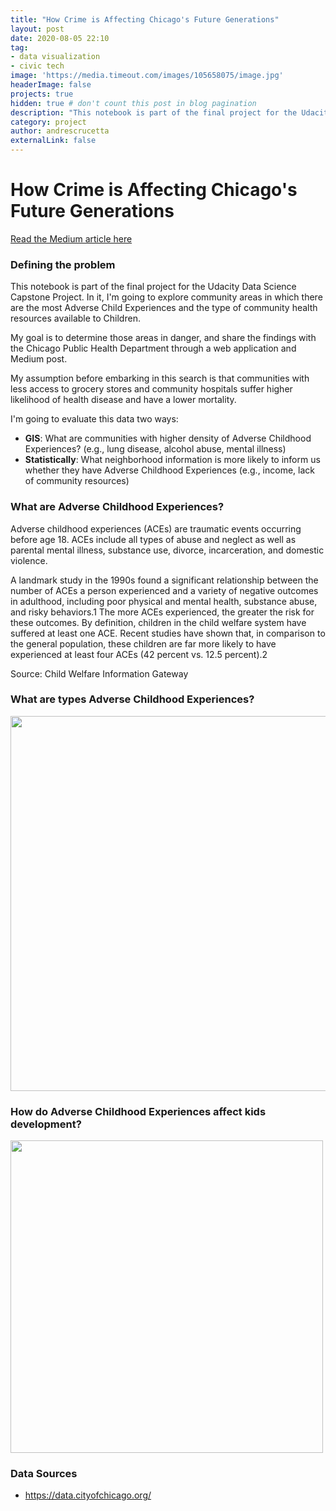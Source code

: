 ```yaml
---
title: "How Crime is Affecting Chicago's Future Generations"
layout: post
date: 2020-08-05 22:10
tag: 
- data visualization
- civic tech
image: 'https://media.timeout.com/images/105658075/image.jpg'
headerImage: false
projects: true
hidden: true # don't count this post in blog pagination
description: "This notebook is part of the final project for the Udacity Data Science Capstone Project. In it, I'm going to explore community areas in which there are the most Adverse Child Experiences and the type of community health resources available to Children."
category: project
author: andrescrucetta
externalLink: false
---
```


# How Crime is Affecting Chicago's Future Generations
[Read the Medium article here](https://medium.com/@andrescrucetta/how-crime-is-affecting-chicagos-future-generations-2cd48355ed14)

### Defining the problem
This notebook is part of the final project for the Udacity Data Science Capstone Project. In it, I'm going to explore community areas in which there are the most Adverse Child Experiences and the type of community health resources available to Children.

My goal is to determine those areas in danger, and share the findings with the Chicago Public Health Department through a web application and Medium post.

My assumption before embarking in this search is that communities with less access to grocery stores and community hospitals suffer higher likelihood of health disease and have a lower mortality.

I'm going to evaluate this data two ways:
*   **GIS**: What are communities with higher density of Adverse Childhood Experiences? (e.g., lung disease, alcohol abuse, mental illness)
*   **Statistically**: What neighborhood information is more likely to inform us whether they have Adverse Childhood Experiences (e.g., income, lack of community resources)

### What are Adverse Childhood Experiences?

Adverse childhood experiences (ACEs) are traumatic events occurring before age 18. ACEs include all types of abuse and neglect as well as parental mental illness, substance use, divorce, incarceration, and domestic violence.

A landmark study in the 1990s found a significant relationship between the number of ACEs a person experienced and a variety of negative outcomes in adulthood, including poor physical and mental health, substance abuse, and risky behaviors.1 The more ACEs experienced, the greater the risk for these outcomes. By definition, children in the child welfare system have suffered at least one ACE. Recent studies have shown that, in comparison to the general population, these children are far more likely to have experienced at least four ACEs (42 percent vs. 12.5 percent).2

Source: Child Welfare Information Gateway

### What are types Adverse Childhood Experiences?
<div>
<img src="https://www.npr.org/assets/img/2015/02/20/aces-1_custom.jpg" width="600"/>
</div>

### How do Adverse Childhood Experiences affect kids development?
<div>
<img src="https://socialworksynergy.files.wordpress.com/2013/12/ace-pyramid-cdc.gif?w=369&zoom=2" width="500"/>
</div>

### Data Sources
*   https://data.cityofchicago.org/
